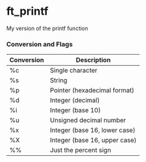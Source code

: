 # ft_printf
My version of the printf function

### Conversion and Flags

Conversion | Description
--- | ---
%c | Single character
%s | String
%p | Pointer (hexadecimal format)
%d | Integer (decimal)
%i | Integer (base 10)
%u | Unsigned decimal number
%x | Integer (base 16, lower case)
%X | Integer (base 16, upper case)
%% | Just the percent sign
